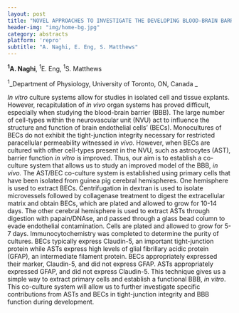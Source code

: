 ```yaml
---
layout: post
title: "NOVEL APPROACHES TO INVESTIGATE THE DEVELOPING BLOOD-BRAIN BARRIER"
header-img: "img/home-bg.jpg"
category: abstracts
platform: 'repro'
subtitle: "A. Naghi, E. Eng, S. Matthews"
---
```

__<sup>1</sup>A. Naghi__, <sup>1</sup>E. Eng, <sup>1</sup>S. Matthews

<sup>1</sup>_Department of Physiology, University of Toronto, ON, Canada _

_In vitro_ culture systems allow for studies in isolated cell and tissue
explants. However, recapitulation of _in vivo_ organ systems has proved
difficult, especially when studying the blood-brain barrier (BBB). The
large number of cell-types within the neurovascular unit (NVU) act to
influence the structure and function of brain endothelial cells’ (BECs).
Monocultures of BECs do not exhibit the tight-junction integrity
necessary for restricted paracellular permeability witnessed _in vivo._
However, when BECs are cultured with other cell-types present in the
NVU, such as astrocytes (AST), barrier function _in vitro_ is improved.
Thus, our aim is to establish a co-culture system that allows us to
study an improved model of the BBB, _in vivo._ The AST/BEC co-culture
system is established using primary cells that have been isolated from
guinea pig cerebral hemispheres. One hemisphere is used to extract BECs.
Centrifugation in dextran is used to isolate microvessels followed by
collagenase treatment to digest the extracellular matrix and obtain
BECs, which are plated and allowed to grow for 10-14 days. The other
cerebral hemisphere is used to extract ASTs through digestion with
papain/DNAse, and passed through a glass bead column to evade
endothelial contamination. Cells are plated and allowed to grow for 5-7
days. Immunocytochemistry was completed to determine the purity of
cultures. BECs typically express Claudin-5, an important tight-junction
protein while ASTs express high levels of glial fibrillary acidic
protein (GFAP), an intermediate filament protein. BECs appropriately
expressed their marker, Claudin-5, and did not express GFAP. ASTs
appropriately expressed GFAP, and did not express Claudin-5. This
technique gives us a simple way to extract primary cells and establish a
functional BBB, _in vitro_. This co-culture system will allow us to
further investigate specific contributions from ASTs and BECs in
tight-junction integrity and BBB function during development.
